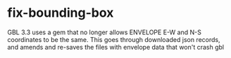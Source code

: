# fix-bounding-box

GBL 3.3 uses a gem that no longer allows ENVELOPE E-W and N-S coordinates to be the same. This goes through downloaded json records, and amends and re-saves the files with envelope data that won't crash gbl
